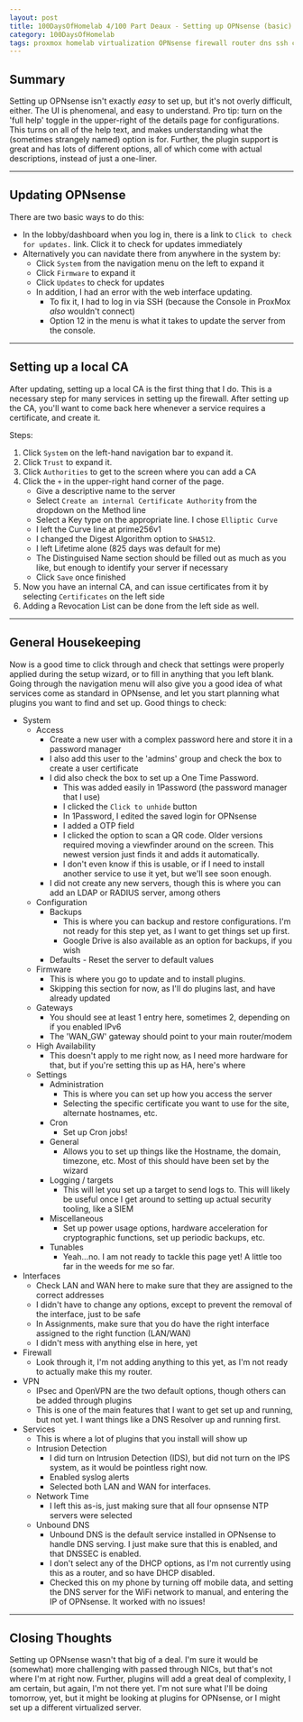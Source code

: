 ```yaml
---
layout: post
title: 100DaysOfHomelab 4/100 Part Deaux - Setting up OPNsense (basic)
category: 100DaysOfHomelab
tags: proxmox homelab virtualization OPNsense firewall router dns ssh certificate
---
```


## Summary
Setting up OPNsense isn't exactly _easy_ to set up, but it's not overly difficult, either. The UI is phenomenal, and easy to understand. Pro tip: turn on the 'full help' toggle in the upper-right of the details page for configurations. This turns on all of the help text, and makes understanding what the (sometimes strangely named) option is for. Further, the plugin support is great and has lots of different options, all of which come with actual descriptions, instead of just a one-liner.

----

## Updating OPNsense
There are two basic ways to do this:
* In the lobby/dashboard when you log in, there is a link to ```Click to check for updates.``` link. Click it to check for updates immediately
* Alternatively you can navidate there from anywhere in the system by:
	- Click ```System``` from the navigation menu on the left to expand it
	- Click ```Firmware``` to expand it
	- Click ```Updates``` to check for updates
	- In addition, I had an error with the web interface updating.
		+ To fix it, I had to log in via SSH (because the Console in ProxMox _also_ wouldn't connect)
		+ Option 12 in the menu is what it takes to update the server from the console.

----

## Setting up a local CA
After updating, setting up a local CA is the first thing that I do. This is a necessary step for many services in setting up the firewall. After setting up the CA, you'll want to come back here whenever a service requires a certificate, and create it.

Steps:
1. Click ```System``` on the left-hand navigation bar to expand it.
2. Click ```Trust``` to expand it.
3. Click ```Authorities``` to get to the screen where you can add a CA
4. Click the ```+``` in the upper-right hand corner of the page.
	* Give a descriptive name to the server
	* Select ```Create an internal Certificate Authority``` from the dropdown on the Method line
	* Select a Key type on the appropriate line. I chose ```Elliptic Curve```
	* I left the Curve line at prime256v1
	* I changed the Digest Algorithm option to ```SHA512```.
	* I left Lifetime alone (825 days was default for me)
	* The Distinguised Name section should be filled out as much as you like, but enough to identify your server if necessary
	* Click ```Save``` once finished
5. Now you have an internal CA, and can issue certificates from it by selecting ```Certificates``` on the left side
6. Adding a Revocation List can be done from the left side as well.

----

## General Housekeeping
Now is a good time to click through and check that settings were properly applied during the setup wizard, or to fill in anything that you left blank. Going through the navigation menu will also give you a good idea of what services come as standard in OPNsense, and let you start planning what plugins you want to find and set up. Good things to check:
- System
	+ Access
		* Create a new user with a complex password here and store it in a password manager
		* I also add this user to the 'admins' group and check the box to create a user certificate
		* I did also check the box to set up a One Time Password.
			- This was added easily in 1Password (the password manager that I use)
			- I clicked the ```Click to unhide``` button
			- In 1Password, I edited the saved login for OPNsense
			- I added a OTP field
			- I clicked the option to scan a QR code. Older versions required moving a viewfinder around on the screen. This newest version just finds it and adds it automatically.
			- I don't even know if this is usable, or if I need to install another service to use it yet, but we'll see soon enough.
		* I did not create any new servers, though this is where you can add an LDAP or RADIUS server, among others
	+ Configuration
		* Backups
			- This is where you can backup and restore configurations. I'm not ready for this step yet, as I want to get things set up first.
			- Google Drive is also available as an option for backups, if you wish
		* Defaults - Reset the server to default values
	+ Firmware
		* This is where you go to update and to install plugins.
		* Skipping this section for now, as I'll do plugins last, and have already updated
	+ Gateways
		* You should see at least 1 entry here, sometimes 2, depending on if you enabled IPv6
		* The 'WAN_GW' gateway should point to your main router/modem
	+ High Availability
		* This doesn't apply to me right now, as I need more hardware for that, but if you're setting this up as HA, here's where
	+ Settings
		* Administration
			- This is where you can set up how you access the server
			- Selecting the specific certificate you want to use for the site, alternate hostnames, etc.
		* Cron
			- Set up Cron jobs!
		* General
			- Allows you to set up things like the Hostname, the domain, timezone, etc. Most of this should have been set by the wizard
		* Logging / targets
			- This will let you set up a target to send logs to. This will likely be useful once I get around to setting up actual security tooling, like a SIEM
		* Miscellaneous
			- Set up power usage options, hardware acceleration for cryptographic functions, set up periodic backups, etc.
		* Tunables
			- Yeah...no. I am not ready to tackle this page yet! A little too far in the weeds for me so far.
- Interfaces
	+ Check LAN and WAN here to make sure that they are assigned to the correct addresses
	+ I didn't have to change any options, except to prevent the removal of the interface, just to be safe
	+ In Assignments, make sure that you do have the right interface assigned to the right function (LAN/WAN)
	+ I didn't mess with anything else in here, yet
- Firewall
	+ Look through it, I'm not adding anything to this yet, as I'm not ready to actually make this my router.
- VPN
	+ IPsec and OpenVPN are the two default options, though others can be added through plugins
	+ This is one of the main features that I want to get set up and running, but not yet. I want things like a DNS Resolver up and running first.
- Services
	+ This is where a lot of plugins that you install will show up
	+ Intrusion Detection
		* I did turn on Intrusion Detection (IDS), but did not turn on the IPS system, as it would be pointless right now.
		* Enabled syslog alerts
		* Selected both LAN and WAN for interfaces.
	+ Network Time
		* I left this as-is, just making sure that all four opnsense NTP servers were selected
	+ Unbound DNS
		* Unbound DNS is the default service installed in OPNsense to handle DNS serving. I just make sure that this is enabled, and that DNSSEC is enabled.
		* I don't select any of the DHCP options, as I'm not currently using this as a router, and so have DHCP disabled.
		* Checked this on my phone by turning off mobile data, and setting the DNS server for the WiFi network to manual, and entering the IP of OPNsense. It worked with no issues!
		
----

## Closing Thoughts
Setting up OPNsense wasn't that big of a deal. I'm sure it would be (somewhat) more challenging with passed through NICs, but that's not where I'm at right now. Further, plugins will add a great deal of complexity, I am certain, but again, I'm not there yet. I'm not sure what I'll be doing tomorrow, yet, but it might be looking at plugins for OPNsense, or I might set up a different virtualized server.